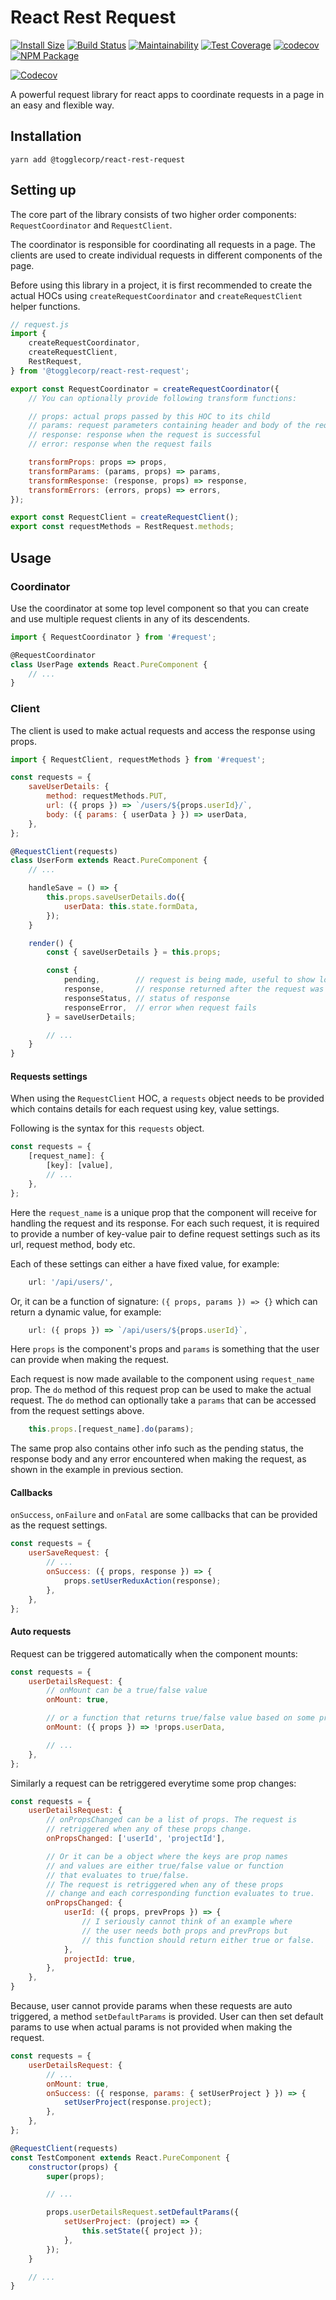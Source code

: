# React Rest Request
[![Install Size](https://packagephobia.now.sh/badge?p=@togglecorp/react-rest-request)](https://packagephobia.now.sh/result?p=@toggle-corp/react-rest-request@2.4.0) [![Build Status](https://travis-ci.com/toggle-corp/react-rest-request.svg?branch=develop)](https://travis-ci.com/toggle-corp/react-rest-request) [![Maintainability](https://api.codeclimate.com/v1/badges/6310581b1d6352b7dd4d/maintainability)](https://codeclimate.com/github/toggle-corp/react-rest-request/maintainability) [![Test Coverage](https://api.codeclimate.com/v1/badges/6310581b1d6352b7dd4d/test_coverage)](https://codeclimate.com/github/toggle-corp/react-rest-request/test_coverage) [![codecov](https://codecov.io/gh/toggle-corp/react-rest-request/branch/develop/graph/badge.svg)](https://codecov.io/gh/toggle-corp/react-rest-request) [![NPM Package](https://img.shields.io/npm/v/@togglecorp/react-rest-request.svg?style=flat-square)](https://www.npmjs.com/package/@togglecorp/react-rest-request)

[![Codecov](https://codecov.io/gh/toggle-corp/react-rest-request/branch/develop/graphs/tree.svg)](https://codecov.io/gh/toggle-corp/react-rest-request)

A powerful request library for react apps to coordinate requests in a page in an easy and flexible way.

## Installation

```
yarn add @togglecorp/react-rest-request
```

## Setting up

The core part of the library consists of two higher order components: `RequestCoordinator` and `RequestClient`.

The coordinator is responsible for coordinating all requests in a page. The clients are used to create individual requests in different components of the page.

Before using this library in a project, it is first recommended to create the actual HOCs using `createRequestCoordinator` and `createRequestClient` helper functions.

```js
// request.js
import {
    createRequestCoordinator,
    createRequestClient,
    RestRequest,
} from '@togglecorp/react-rest-request';

export const RequestCoordinator = createRequestCoordinator({
    // You can optionally provide following transform functions:

    // props: actual props passed by this HOC to its child
    // params: request parameters containing header and body of the request
    // response: response when the request is successful
    // error: response when the request fails

    transformProps: props => props,
    transformParams: (params, props) => params,
    transformResponse: (response, props) => response,
    transformErrors: (errors, props) => errors,
});

export const RequestClient = createRequestClient();
export const requestMethods = RestRequest.methods;
```

## Usage

### Coordinator

Use the coordinator at some top level component so that you can create and use multiple request clients in any of its descendents.

```js
import { RequestCoordinator } from '#request';

@RequestCoordinator
class UserPage extends React.PureComponent {
    // ...
}
```

### Client

The client is used to make actual requests and access the response using props.

```js
import { RequestClient, requestMethods } from '#request';

const requests = {
    saveUserDetails: {
        method: requestMethods.PUT,
        url: ({ props }) => `/users/${props.userId}/`,
        body: ({ params: { userData } }) => userData,
    },
};

@RequestClient(requests)
class UserForm extends React.PureComponent {
    // ...

    handleSave = () => {
        this.props.saveUserDetails.do({
            userData: this.state.formData,
        });
    }

    render() {
        const { saveUserDetails } = this.props;

        const {
            pending,        // request is being made, useful to show loading animation
            response,       // response returned after the request was successful
            responseStatus, // status of response
            responseError,  // error when request fails
        } = saveUserDetails;

        // ...
    }
}
```

#### Requests settings

When using the `RequestClient` HOC, a `requests` object needs to be provided which contains details for each request using key, value settings.

Following is the syntax for this `requests` object.

```js
const requests = {
    [request_name]: {
        [key]: [value],
        // ...
    },
};
```

Here the `request_name` is a unique prop that the component will receive for handling the request and its response. For each such request, it is required to provide a number of key-value pair to define request settings such as its url, request method, body etc.

Each of these settings can either a have fixed value, for example:

```js
    url: '/api/users/',
```

Or, it can be a function of signature: `({ props, params }) => {}` which can return a dynamic value, for example:

```js
    url: ({ props }) => `/api/users/${props.userId}`,
```

Here `props` is the component's props and `params` is something that the user can provide when making the request.

Each request is now made available to the component using `request_name` prop. The `do` method of this request prop can be used to make the actual request. The `do` method can optionally take a `params` that can be accessed from the request settings above.

```js
    this.props.[request_name].do(params);
```

The same prop also contains other info such as the pending status, the response body and any error encountered when making the request, as shown in the example in previous section.

#### Callbacks

`onSuccess`, `onFailure` and `onFatal` are some callbacks that can be provided as the request settings.

```js
const requests = {
    userSaveRequest: {
        // ...
        onSuccess: ({ props, response }) => {
            props.setUserReduxAction(response);
        },
    },
};
```

#### Auto requests

Request can be triggered automatically when the component mounts:

```js
const requests = {
    userDetailsRequest: {
        // onMount can be a true/false value
        onMount: true,

        // or a function that returns true/false value based on some props
        onMount: ({ props }) => !props.userData,

        // ...
    },
};
```

Similarly a request can be retriggered everytime some prop changes:

```js
const requests = {
    userDetailsRequest: {
        // onPropsChanged can be a list of props. The request is
        // retriggered when any of these props change.
        onPropsChanged: ['userId', 'projectId'],

        // Or it can be a object where the keys are prop names
        // and values are either true/false value or function
        // that evaluates to true/false.
        // The request is retriggered when any of these props
        // change and each corresponding function evaluates to true.
        onPropsChanged: {
            userId: ({ props, prevProps }) => {
                // I seriously cannot think of an example where
                // the user needs both props and prevProps but
                // this function should return either true or false.
            },
            projectId: true,
        },
    },
}
```

Because, user cannot provide params when these requests are auto triggered,
a method `setDefaultParams` is provided. User can then set default params to use
when actual params is not provided when making the request.

```js
const requests = {
    userDetailsRequest: {
        // ...
        onMount: true,
        onSuccess: ({ response, params: { setUserProject } }) => {
            setUserProject(response.project);
        },
    },
};

@RequestClient(requests)
const TestComponent extends React.PureComponent {
    constructor(props) {
        super(props);

        // ...

        props.userDetailsRequest.setDefaultParams({
            setUserProject: (project) => {
                this.setState({ project });
            },
        });
    }

    // ...
}
```

